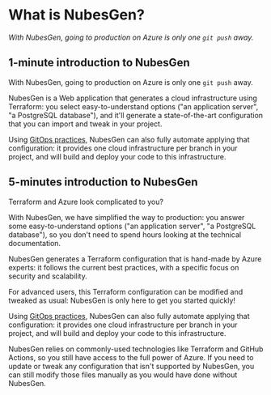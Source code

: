 # What is NubesGen?

_With NubesGen, going to production on Azure is only one `git push` away._

## 1-minute introduction to NubesGen

With NubesGen, going to production on Azure is only one `git push` away.

NubesGen is a Web application that generates a cloud infrastructure using Terraform: you select easy-to-understand options ("an application server", "a PostgreSQL database"), and it'll generate a state-of-the-art configuration that you can import and tweak in your project.

Using [GitOps practices](gitops-overview.md), NubesGen can also fully automate applying that configuration: it provides one cloud infrastructure per branch in your project, and will build and deploy your code to this infrastructure.

## 5-minutes introduction to NubesGen

Terraform and Azure look complicated to you?

With NubesGen, we have simplified the way to production: you answer some easy-to-understand options ("an application server", "a PostgreSQL database"), so you don't need to spend hours looking at the technical documentation.

NubesGen generates a Terraform configuration that is hand-made by Azure experts: it follows the current best practices, with a specific focus on security and scalability.

For advanced users, this Terraform configuration can be modified and tweaked as usual: NubesGen is only here to get you started quickly!

Using [GitOps practices](gitops-overview.md), NubesGen can also fully automate applying that configuration: it provides one cloud infrastructure per branch in your project, and will build and deploy your code to this infrastructure.

NubesGen relies on commonly-used technologies like Terraform and GitHub Actions, so you still have access to the full power of Azure. If you need to update or tweak any configuration that isn't supported by NubesGen, you can still modify those files manually as you would have done without NubesGen.